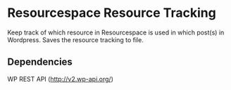 # Resourcespace Resource Tracking
Keep track of which resource in Resourcespace is used in which post(s) in Wordpress. Saves the resource tracking to file.


## Dependencies
WP REST API (http://v2.wp-api.org/)
